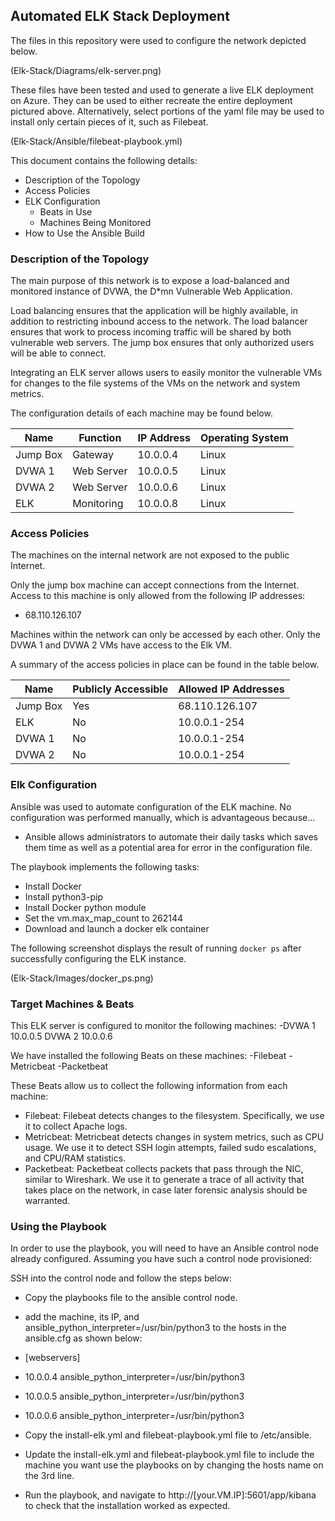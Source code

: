 ## Automated ELK Stack Deployment

The files in this repository were used to configure the network depicted below.

(Elk-Stack/Diagrams/elk-server.png)

These files have been tested and used to generate a live ELK deployment on Azure. They can be used to either recreate the entire deployment pictured above. Alternatively, select portions of the yaml file may be used to install only certain pieces of it, such as Filebeat.

  (Elk-Stack/Ansible/filebeat-playbook.yml)

This document contains the following details:
- Description of the Topology
- Access Policies
- ELK Configuration
  - Beats in Use
  - Machines Being Monitored
- How to Use the Ansible Build


### Description of the Topology

The main purpose of this network is to expose a load-balanced and monitored instance of DVWA, the D*mn Vulnerable Web Application.

Load balancing ensures that the application will be highly available, in addition to restricting inbound access to the network. The load balancer ensures that work to process incoming traffic will be shared by both vulnerable web servers. The jump box ensures that only authorized users will be able to connect.

Integrating an ELK server allows users to easily monitor the vulnerable VMs for changes to the file systems of the VMs on the network and system metrics. 

The configuration details of each machine may be found below.

| Name     | Function   | IP Address | Operating System |
|----------|------------|------------|------------------|
| Jump Box | Gateway    | 10.0.0.4   | Linux            |
| DVWA 1   | Web Server | 10.0.0.5   | Linux            |
| DVWA 2   | Web Server | 10.0.0.6   | Linux            |
| ELK      | Monitoring | 10.0.0.8   | Linux            |

### Access Policies

The machines on the internal network are not exposed to the public Internet. 

Only the jump box machine can accept connections from the Internet. Access to this machine is only allowed from the following IP addresses:
- 68.110.126.107

Machines within the network can only be accessed by each other. Only the DVWA 1 and DVWA 2 VMs have access to the Elk VM.

A summary of the access policies in place can be found in the table below.

| Name     | Publicly Accessible | Allowed IP Addresses |
|----------|---------------------|----------------------|
| Jump Box | Yes                 | 68.110.126.107       |
| ELK      | No                  | 10.0.0.1-254         |
| DVWA 1   | No                  | 10.0.0.1-254         |
| DVWA 2   | No                  | 10.0.0.1-254         |

### Elk Configuration

Ansible was used to automate configuration of the ELK machine. No configuration was performed manually, which is advantageous because...
- Ansible allows administrators to automate their daily tasks which saves them time as well as a potential area for error in the configuration file.

The playbook implements the following tasks:
-   Install Docker
-   Install python3-pip
-   Install Docker python module
-   Set the vm.max_map_count to 262144
-   Download and launch a docker elk container

The following screenshot displays the result of running `docker ps` after successfully configuring the ELK instance.

(Elk-Stack/Images/docker_ps.png)

### Target Machines & Beats
This ELK server is configured to monitor the following machines:
-DVWA 1 10.0.0.5
DVWA 2 10.0.0.6

We have installed the following Beats on these machines:
-Filebeat
-Metricbeat
-Packetbeat

These Beats allow us to collect the following information from each machine:
- Filebeat: Filebeat detects changes to the filesystem. Specifically, we use it to collect Apache logs.
- Metricbeat: Metricbeat detects changes in system metrics, such as CPU usage. We use it to detect SSH login attempts, failed sudo escalations, and CPU/RAM statistics.
- Packetbeat: Packetbeat collects packets that pass through the NIC, similar to Wireshark. We use it to generate a trace of all activity that takes place on the network, in case later forensic analysis should be warranted.

### Using the Playbook
In order to use the playbook, you will need to have an Ansible control node already configured. Assuming you have such a control node provisioned: 

SSH into the control node and follow the steps below:
- Copy the playbooks file to the ansible control node.
- add the machine, its IP, and ansible_python_interpreter=/usr/bin/python3 to the hosts in the ansible.cfg as shown below:
-  [webservers] 
-  10.0.0.4 ansible_python_interpreter=/usr/bin/python3 
-  10.0.0.5 ansible_python_interpreter=/usr/bin/python3 
-  10.0.0.6 ansible_python_interpreter=/usr/bin/python3

- Copy the install-elk.yml and filebeat-playbook.yml file to /etc/ansible.
- Update the install-elk.yml and filebeat-playbook.yml file to include the machine you want use the playbooks on by changing the hosts name on the 3rd line.
- Run the playbook, and navigate to http://[your.VM.IP]:5601/app/kibana to check that the installation worked as expected.

